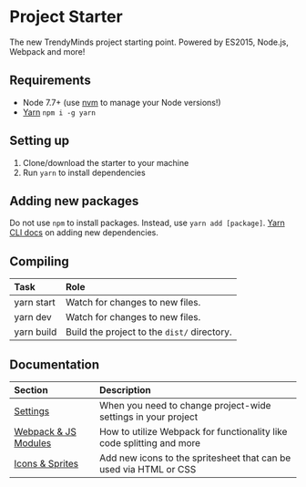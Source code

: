 # Project Starter
The new TrendyMinds project starting point. Powered by ES2015, Node.js, Webpack and more!

## Requirements
* Node 7.7+ (use [nvm](https://github.com/creationix/nvm) to manage your Node versions!)
* [Yarn](https://yarnpkg.com) `npm i -g yarn`

## Setting up
1. Clone/download the starter to your machine
2. Run `yarn` to install dependencies

## Adding new packages
Do not use `npm` to install packages. Instead, use `yarn add [package]`. [Yarn CLI docs](https://yarnpkg.com/en/docs/cli/add#toc-adding-dependencies) on adding new dependencies.

## Compiling
| Task       | Role                                        |
|:-----------|:--------------------------------------------|
| yarn start | Watch for changes to new files.             |
| yarn dev   | Watch for changes to new files.             |
| yarn build | Build the project to the `dist/` directory. |

## Documentation
| Section                                                                                          | Description                                                           |
|:-------------------------------------------------------------------------------------------------|:----------------------------------------------------------------------|
| [Settings](https://github.com/trendyminds/project-starter/wiki/Settings)                         | When you need to change project-wide settings in your project         |
| [Webpack & JS Modules](https://github.com/trendyminds/project-starter/wiki/Webpack-&-JS-Modules) | How to utilize Webpack for functionality like code splitting and more |
| [Icons & Sprites](https://github.com/trendyminds/project-starter/wiki/Icons-&-Sprites)           | Add new icons to the spritesheet that can be used via HTML or CSS     |
